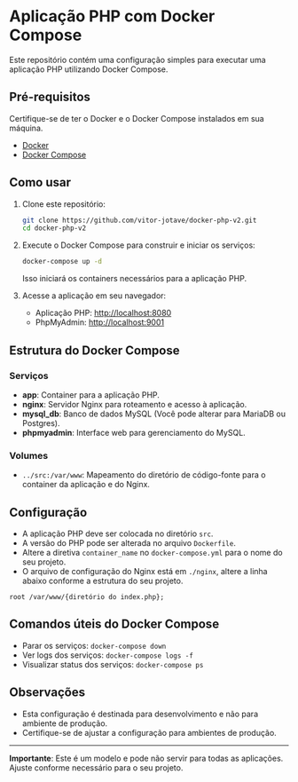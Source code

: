 # Aplicação PHP com Docker Compose

Este repositório contém uma configuração simples para executar uma aplicação PHP utilizando Docker Compose.

## Pré-requisitos

Certifique-se de ter o Docker e o Docker Compose instalados em sua máquina.

- [Docker](https://docs.docker.com/get-docker/)
- [Docker Compose](https://docs.docker.com/compose/install/)

## Como usar

1. Clone este repositório:

    ```bash
    git clone https://github.com/vitor-jotave/docker-php-v2.git
    cd docker-php-v2
    ```

2. Execute o Docker Compose para construir e iniciar os serviços:

    ```bash
    docker-compose up -d
    ```

   Isso iniciará os containers necessários para a aplicação PHP.

3. Acesse a aplicação em seu navegador:

   - Aplicação PHP: [http://localhost:8080](http://localhost:8080)
   - PhpMyAdmin: [http://localhost:9001](http://localhost:9001)
   
## Estrutura do Docker Compose

### Serviços

- **app**: Container para a aplicação PHP.
- **nginx**: Servidor Nginx para roteamento e acesso à aplicação.
- **mysql_db**: Banco de dados MySQL (Você pode alterar para MariaDB ou Postgres).
- **phpmyadmin**: Interface web para gerenciamento do MySQL.

### Volumes

- `../src:/var/www`: Mapeamento do diretório de código-fonte para o container da aplicação e do Nginx.

## Configuração

- A aplicação PHP deve ser colocada no diretório `src`.
- A versão do PHP pode ser alterada no arquivo `Dockerfile`.
- Altere a diretiva `container_name` no `docker-compose.yml` para o nome do seu projeto.
- O arquivo de configuração do Nginx está em `./nginx`, altere a linha abaixo conforme a estrutura do seu projeto.

```
root /var/www/{diretório do index.php};
```

## Comandos úteis do Docker Compose

- Parar os serviços: `docker-compose down`
- Ver logs dos serviços: `docker-compose logs -f`
- Visualizar status dos serviços: `docker-compose ps`

## Observações

- Esta configuração é destinada para desenvolvimento e não para ambiente de produção.
- Certifique-se de ajustar a configuração para ambientes de produção.

---
**Importante**: Este é um modelo e pode não servir para todas as aplicações. Ajuste conforme necessário para o seu projeto.
